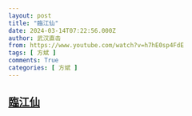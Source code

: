 ```yaml
---
layout: post
title: "臨江仙"
date: 2024-03-14T07:22:56.000Z
author: 武汉直击
from: https://www.youtube.com/watch?v=h7hE0sp4FdE
tags: [ 方斌 ]
comments: True
categories: [ 方斌 ]
---
```

<!--1710400976000-->
[臨江仙](https://www.youtube.com/watch?v=h7hE0sp4FdE)
------

<div>

</div>
